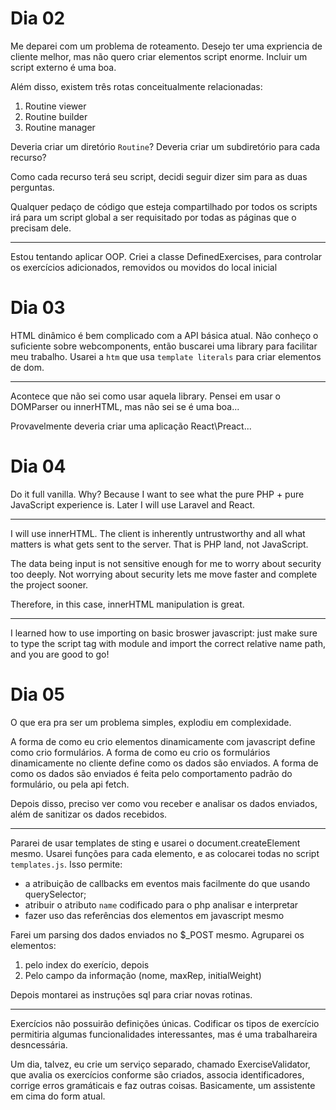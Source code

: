 # Dia 02

Me deparei com um problema de roteamento.
Desejo ter uma expriencia de cliente melhor, mas não quero criar elementos script enorme. Incluir um script externo é uma boa.

Além disso, existem três rotas conceitualmente relacionadas:

1. Routine viewer
2. Routine builder
3. Routine manager

Deveria criar um diretório `Routine`?
Deveria criar um subdiretório para cada recurso?

Como cada recurso terá seu script, decidi seguir dizer sim para as duas perguntas.

Qualquer pedaço de código que esteja compartilhado por todos os scripts irá para um script global a ser requisitado por todas as páginas que o precisam dele.

---

Estou tentando aplicar OOP. Criei a classe DefinedExercises, para controlar os exercícios adicionados, removidos ou movidos do local inicial

# Dia 03

HTML dinâmico é bem complicado com a API básica atual. Não conheço o suficiente sobre webcomponents, então buscarei uma library para facilitar meu trabalho. Usarei a `htm` que usa `template literals` para criar elementos de dom.

---

Acontece que não sei como usar aquela library. Pensei em usar o DOMParser ou innerHTML, mas não sei se é uma boa...

Provavelmente deveria criar uma aplicação React\Preact...

# Dia 04

Do it full vanilla. Why? Because I want to see what the pure PHP + pure JavaScript experience is. Later I will use Laravel and React.

---

I will use innerHTML. The client is inherently untrustworthy and all what matters is what gets sent to the server. That is PHP land, not JavaScript.

The data being input is not sensitive enough for me to worry about security too deeply. Not worrying about security lets me move faster and complete the project sooner.

Therefore, in this case, innerHTML manipulation is great.

---

I learned how to use importing on basic broswer javascript: just make sure to type the script tag with module and import the correct relative name path, and you are good to go!

# Dia 05

O que era pra ser um problema simples, explodiu em complexidade.

A forma de como eu crio elementos dinamicamente com javascript define como crio formulários. A forma de como eu crio os formulários dinamicamente no cliente define como os dados são enviados. A forma de como os dados são enviados é feita pelo comportamento padrão do formulário, ou pela api fetch.

Depois disso, preciso ver como vou receber e analisar os dados enviados, além de sanitizar os dados recebidos.

---

Pararei de usar templates de sting e usarei o document.createElement mesmo. Usarei funções para cada elemento, e as colocarei todas no script `templates.js`. Isso permite:

- a atribuição de callbacks em eventos mais facilmente do que usando querySelector;
- atribuir o atributo `name` codificado para o php analisar e interpretar
- fazer uso das referências dos elementos em javascript mesmo

Farei um parsing dos dados enviados no $_POST mesmo. Agruparei os elementos:

1. pelo index do exerício, depois
2. Pelo campo da informação (nome, maxRep, initialWeight)

Depois montarei as instruções sql para criar novas rotinas.

---

Exercícios não possuirão definições únicas. Codificar os tipos de exercício permitiria algumas funcionalidades interessantes, mas é uma trabalhareira desncessária.

Um dia, talvez, eu crie um serviço separado, chamado ExerciseValidator, que avalia os exercícios conforme são criados, associa identificadores, corrige erros gramáticais e faz outras coisas. Basicamente, um assistente em cima do form atual.